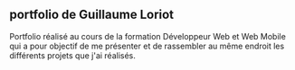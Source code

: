 ## portfolio de Guillaume Loriot 
Portfolio réalisé au cours de la formation Développeur Web et Web Mobile qui a pour objectif de me présenter et de rassembler au même endroit les différents projets que j'ai réalisés.
